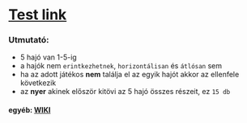 # [Test link](https://torpedo-mienk.netlify.app/)
### Utmutató:
  * 5 hajó van 1-5-ig
  * a hajók nem `erintkezhetnek`, `horizontálisan` és `átlósan` sem
  * ha az adott játékos **nem** találja el az egyik hajót akkor az ellenfele következik
  * az **nyer** akinek először kitövi az 5 hajó összes részeit, ez `15 db`
#### egyéb: [WIKI](https://hu.wikipedia.org/wiki/Torped%C3%B3_(j%C3%A1t%C3%A9k))
